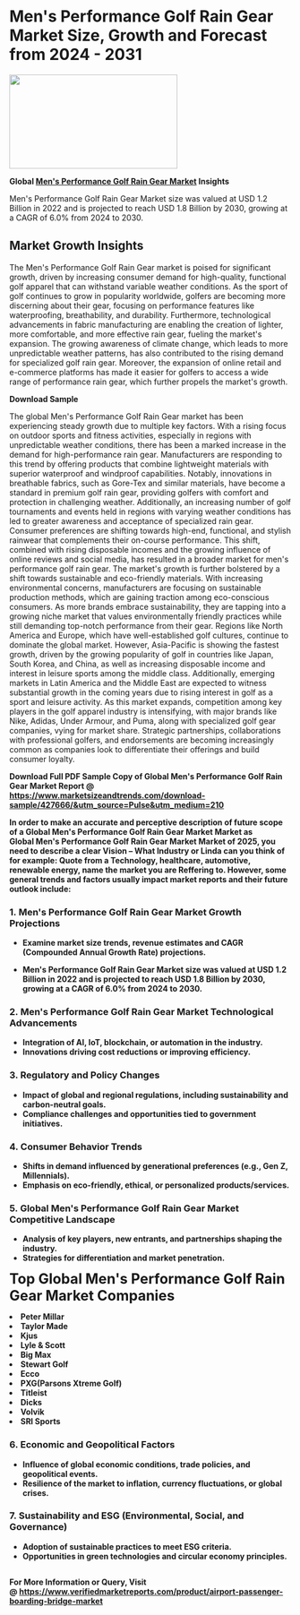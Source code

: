 <H1>Men's Performance Golf Rain Gear Market Size, Growth and Forecast from 2024 - 2031</H1><img class="aligncenter size-medium wp-image-584254" src="https://thirdeyenews.in/wp-content/uploads/2024/09/Global-Market-Research-300x168.jpeg" alt="" width="300" height="168" /><p><strong>Global&nbsp;<a href="https://www.marketsizeandtrends.com/download-sample/427666/&amp;utm_source=Pulse&amp;utm_medium=210">Men's Performance Golf Rain Gear Market</a> Insights</strong></p><p>Men's Performance Golf Rain Gear Market size was valued at USD 1.2 Billion in 2022 and is projected to reach USD 1.8 Billion by 2030, growing at a CAGR of 6.0% from 2024 to 2030.</p><p><h2>Market Growth Insights</h2> <p>The Men's Performance Golf Rain Gear market is poised for significant growth, driven by increasing consumer demand for high-quality, functional golf apparel that can withstand variable weather conditions. As the sport of golf continues to grow in popularity worldwide, golfers are becoming more discerning about their gear, focusing on performance features like waterproofing, breathability, and durability. Furthermore, technological advancements in fabric manufacturing are enabling the creation of lighter, more comfortable, and more effective rain gear, fueling the market's expansion. The growing awareness of climate change, which leads to more unpredictable weather patterns, has also contributed to the rising demand for specialized golf rain gear. Moreover, the expansion of online retail and e-commerce platforms has made it easier for golfers to access a wide range of performance rain gear, which further propels the market's growth.</p> <p><strong>Download Sample</strong></p> <p>The global Men's Performance Golf Rain Gear market has been experiencing steady growth due to multiple key factors. With a rising focus on outdoor sports and fitness activities, especially in regions with unpredictable weather conditions, there has been a marked increase in the demand for high-performance rain gear. Manufacturers are responding to this trend by offering products that combine lightweight materials with superior waterproof and windproof capabilities. Notably, innovations in breathable fabrics, such as Gore-Tex and similar materials, have become a standard in premium golf rain gear, providing golfers with comfort and protection in challenging weather. Additionally, an increasing number of golf tournaments and events held in regions with varying weather conditions has led to greater awareness and acceptance of specialized rain gear. Consumer preferences are shifting towards high-end, functional, and stylish rainwear that complements their on-course performance. This shift, combined with rising disposable incomes and the growing influence of online reviews and social media, has resulted in a broader market for men's performance golf rain gear. The market's growth is further bolstered by a shift towards sustainable and eco-friendly materials. With increasing environmental concerns, manufacturers are focusing on sustainable production methods, which are gaining traction among eco-conscious consumers. As more brands embrace sustainability, they are tapping into a growing niche market that values environmentally friendly practices while still demanding top-notch performance from their gear. Regions like North America and Europe, which have well-established golf cultures, continue to dominate the global market. However, Asia-Pacific is showing the fastest growth, driven by the growing popularity of golf in countries like Japan, South Korea, and China, as well as increasing disposable income and interest in leisure sports among the middle class. Additionally, emerging markets in Latin America and the Middle East are expected to witness substantial growth in the coming years due to rising interest in golf as a sport and leisure activity. As this market expands, competition among key players in the golf apparel industry is intensifying, with major brands like Nike, Adidas, Under Armour, and Puma, along with specialized golf gear companies, vying for market share. Strategic partnerships, collaborations with professional golfers, and endorsements are becoming increasingly common as companies look to differentiate their offerings and build consumer loyalty. <p><strong></p><p><span class=""><strong>Download Full PDF Sample Copy of Global Men's Performance Golf Rain Gear Market Report</strong> @ <a href="https://www.marketsizeandtrends.com/download-sample/427666/&amp;utm_source=Pulse&amp;utm_medium=210" target="_blank">https://www.marketsizeandtrends.com/download-sample/427666/&amp;utm_source=Pulse&amp;utm_medium=210</a></span></p><p>In order to make an accurate and perceptive description of future scope of a Global&nbsp;Men's Performance Golf Rain Gear Market Market as Global&nbsp;Men's Performance Golf Rain Gear Market Market of 2025, you need to describe a clear Vision &ndash; What Industry or Linda can you think of for example: Quote from a Technology, healthcare, automotive, renewable energy, name the market you are Reffering to. However, some general trends and factors usually impact market reports and their future outlook include:</p><h3>1.&nbsp;<strong>Men's Performance Golf Rain Gear Market Growth Projections</strong></h3><ul><li>Examine market size trends, revenue estimates and CAGR (Compounded Annual Growth Rate) projections.</li><li><p>Men's Performance Golf Rain Gear Market size was valued at USD 1.2 Billion in 2022 and is projected to reach USD 1.8 Billion by 2030, growing at a CAGR of 6.0% from 2024 to 2030.</p></li></ul><h3>2.&nbsp;<strong>Men's Performance Golf Rain Gear Market Technological Advancements</strong></h3><ul><li>Integration of AI, IoT, blockchain, or automation in the industry.</li><li>Innovations driving cost reductions or improving efficiency.</li></ul><h3>3.&nbsp;<strong>Regulatory and Policy Changes</strong></h3><ul><li>Impact of global and regional regulations, including sustainability and carbon-neutral goals.</li><li>Compliance challenges and opportunities tied to government initiatives.</li></ul><h3>4.&nbsp;<strong>Consumer Behavior Trends</strong></h3><ul><li>Shifts in demand influenced by generational preferences (e.g., Gen Z, Millennials).</li><li>Emphasis on eco-friendly, ethical, or personalized products/services.</li></ul><h3>5.&nbsp;<strong>Global Men's Performance Golf Rain Gear Market Competitive Landscape</strong></h3><ul><li>Analysis of key players, new entrants, and partnerships shaping the industry.</li><li>Strategies for differentiation and market penetration.</li></ul><p data-pm-slice="1 1 []"><span style="color: inherit; font-family: inherit; font-size: 25px;">Top Global Men's Performance Golf Rain Gear Market Companies</span></p><div class="" data-test-id=""><p><li>Peter Millar</li><li> Taylor Made</li><li> Kjus</li><li> Lyle & Scott</li><li> Big Max</li><li> Stewart Golf</li><li> Ecco</li><li> PXG(Parsons Xtreme Golf)</li><li> Titleist</li><li> Dicks</li><li> Volvik</li><li> SRI Sports</li></p></div><h3>6.&nbsp;<strong>Economic and Geopolitical Factors</strong></h3><ul><li>Influence of global economic conditions, trade policies, and geopolitical events.</li><li>Resilience of the market to inflation, currency fluctuations, or global crises.</li></ul><h3>7.&nbsp;<strong>Sustainability and ESG (Environmental, Social, and Governance)</strong></h3><ul><li>Adoption of sustainable practices to meet ESG criteria.</li><li>Opportunities in green technologies and circular economy principles.</li></ul><h2><strong style="font-size: 14px;">For More Information or Query, Visit @&nbsp;</strong><a style="background-color: #ffffff; font-size: 14px;" href="https://www.marketsizeandtrends.com/report/men-s-performance-golf-rain-gear-market/" target="_blank">https://www.verifiedmarketreports.com/product/airport-passenger-boarding-bridge-market</a></h2>
